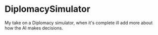 # DiplomacySimulator
My take on a Diplomacy simulator, when it's complete ill add more about how the AI makes decisions.
